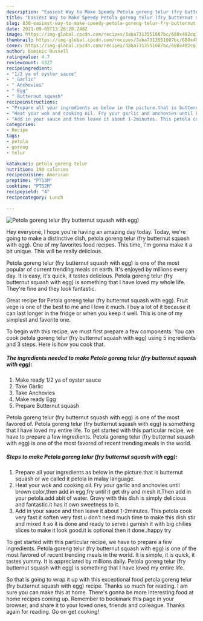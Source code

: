 ```yaml
---
description: "Easiest Way to Make Speedy Petola goreng telur (fry butternut squash with egg)"
title: "Easiest Way to Make Speedy Petola goreng telur (fry butternut squash with egg)"
slug: 830-easiest-way-to-make-speedy-petola-goreng-telur-fry-butternut-squash-with-egg
date: 2021-09-05T13:26:20.248Z
image: https://img-global.cpcdn.com/recipes/3aba7313551607bc/680x482cq70/petola-goreng-telur-fry-butternut-squash-with-egg-recipe-main-photo.jpg
thumbnail: https://img-global.cpcdn.com/recipes/3aba7313551607bc/680x482cq70/petola-goreng-telur-fry-butternut-squash-with-egg-recipe-main-photo.jpg
cover: https://img-global.cpcdn.com/recipes/3aba7313551607bc/680x482cq70/petola-goreng-telur-fry-butternut-squash-with-egg-recipe-main-photo.jpg
author: Dominic Russell
ratingvalue: 4.7
reviewcount: 6327
recipeingredient:
- "1/2 ya of oyster sauce"
- " Garlic"
- " Anchovies"
- " Egg"
- " Butternut squash"
recipeinstructions:
- "Prepare all your ingredients as below in the picture.that is butternut squash or we called it petola in malay language."
- "Heat your wok and cooking oil. Fry your garlic and anchovies until brown color,then add in egg,fry until it get dry and mesh it.Then add in your petola.add abit of water. Gravy with this dish is simply delicious and fantastic.it has it own sweetness to it."
- "Add in your sauce and then leave it about 1-2minutes. This petola cook very fast.it soften very fast.u don’t need much time to make this dish.stir and mixed it so it is done and ready to serve.i garnish it with big chilies slices to make it look good.it is optional.then it done..happy try"
categories:
- Recipe
tags:
- petola
- goreng
- telur

katakunci: petola goreng telur 
nutrition: 190 calories
recipecuisine: American
preptime: "PT13M"
cooktime: "PT52M"
recipeyield: "4"
recipecategory: Lunch

---
```



![Petola goreng telur (fry butternut squash with egg)](https://img-global.cpcdn.com/recipes/3aba7313551607bc/680x482cq70/petola-goreng-telur-fry-butternut-squash-with-egg-recipe-main-photo.jpg)

Hey everyone, I hope you're having an amazing day today. Today, we're going to make a distinctive dish, petola goreng telur (fry butternut squash with egg). One of my favorites food recipes. This time, I'm gonna make it a bit unique. This will be really delicious.

Petola goreng telur (fry butternut squash with egg) is one of the most popular of current trending meals on earth. It's enjoyed by millions every day. It is easy, it's quick, it tastes delicious. Petola goreng telur (fry butternut squash with egg) is something that I have loved my whole life. They're fine and they look fantastic.

Great recipe for Petola goreng telur (fry butternut squash with egg). Fruit vege is one of the best to me and I love it much. I buy a lot of it because it can last longer in the fridge or when you keep it well. This is one of my simplest and favorite one.


To begin with this recipe, we must first prepare a few components. You can cook petola goreng telur (fry butternut squash with egg) using 5 ingredients and 3 steps. Here is how you cook that.

<!--inarticleads1-->

##### The ingredients needed to make Petola goreng telur (fry butternut squash with egg):

1. Make ready 1/2 ya of oyster sauce
1. Take  Garlic
1. Take  Anchovies
1. Make ready  Egg
1. Prepare  Butternut squash


Petola goreng telur (fry butternut squash with egg) is one of the most favored of. Petola goreng telur (fry butternut squash with egg) is something that I have loved my entire life. To get started with this particular recipe, we have to prepare a few ingredients. Petola goreng telur (fry butternut squash with egg) is one of the most favored of recent trending meals in the world. 

<!--inarticleads2-->

##### Steps to make Petola goreng telur (fry butternut squash with egg):

1. Prepare all your ingredients as below in the picture.that is butternut squash or we called it petola in malay language.
1. Heat your wok and cooking oil. Fry your garlic and anchovies until brown color,then add in egg,fry until it get dry and mesh it.Then add in your petola.add abit of water. Gravy with this dish is simply delicious and fantastic.it has it own sweetness to it.
1. Add in your sauce and then leave it about 1-2minutes. This petola cook very fast.it soften very fast.u don’t need much time to make this dish.stir and mixed it so it is done and ready to serve.i garnish it with big chilies slices to make it look good.it is optional.then it done..happy try


To get started with this particular recipe, we have to prepare a few ingredients. Petola goreng telur (fry butternut squash with egg) is one of the most favored of recent trending meals in the world. It is simple, it is quick, it tastes yummy. It is appreciated by millions daily. Petola goreng telur (fry butternut squash with egg) is something that I have loved my entire life. 

So that is going to wrap it up with this exceptional food petola goreng telur (fry butternut squash with egg) recipe. Thanks so much for reading. I am sure you can make this at home. There's gonna be more interesting food at home recipes coming up. Remember to bookmark this page in your browser, and share it to your loved ones, friends and colleague. Thanks again for reading. Go on get cooking!
